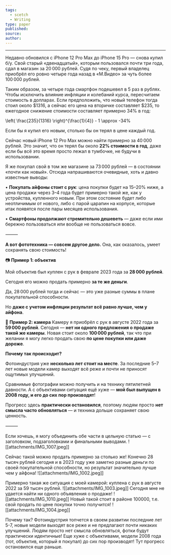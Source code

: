 ```yaml
---
tags:
  - scetch
  - Writing
type: paper
published: 
source: 
author:
---
```

---

Недавно обновился с iPhone 12 Pro Max до iPhone 15 Pro — снова купил б/у. Свой старый «двенадцатый», которым пользовался почти три года, сдал в магазин за 20 000 рублей. Судя по чеку, первый владелец приобрёл его ровно четыре года назад в «М.Видео» за чуть более 100 000 рублей.

Таким образом, за четыре года смартфон подешевел в 5 раз в рублях. Чтобы исключить влияние инфляции и колебаний курса, пересчитаем стоимость в долларах. Если предположить, что новый телефон тогда стоил около $1316, а сейчас его цена на вторичке составляет $235, то ежегодное снижение стоимости составляет примерно 34% в год:

\left( \frac{235}{1316} \right)^{\frac{1}{4}} - 1 \approx -34\%

Если бы я купил его новым, столько бы он терял в цене каждый год.

Сейчас новый iPhone 12 Pro Max можно найти примерно за 40 000 рублей. Это значит, что он терял бы около **22% стоимости в год**, даже если бы всё это время просто лежал в тумбочке, не будучи в использовании.

Я же покупал свой в том же магазине за 73 000 рублей — в состоянии «почти как новый». Отсюда напрашиваются очевидные, хоть и давно известные выводы:

• **Покупать айфоны стоит с рук**: цена покупки будет на 15–20% ниже, а цена продажи через 3–4 года будет примерно такой же, как у устройства, купленного новым. При этом состояние будет либо неотличимым от нового, либо с парой царапин на корпусе, которые итак появятся после пары месяцев использования.

• **Смартфоны продолжают стремительно дешеветь** — даже если ими бережно пользоваться или вообще не пользоваться вовсе.

⸻

**А вот фототехника — совсем другое дело.** Она, как оказалось, умеет сохранять свою стоимость!

  

📷 **Пример 1: объектив**

  

Мой объектив был куплен с рук в феврале 2023 года за **28 000 рублей**.

Сегодня его можно продать примерно **за те же деньги**.

Да, 28 000 рублей тогда и сейчас — это уже разные суммы в плане покупательной способности.

Но **даже с учетом инфляции результат всё равно лучше, чем у айфона**.

📸 **Пример 2: камера**
Камеру я приобрёл с рук в августе 2022 года за **59 000 рублей**.
Сегодня — **нет ни одного предложения о продаже такой же камеры**.
Новая стоит около **100 000 рублей**, так что при желании я могу легко продать свою **по цене покупки или даже дороже**.

**Почему так происходит?**

Фотоиндустрия уже **несколько лет стоит на месте**. За последние 5–7 лет новые модели камер выходят всё реже и почти не приносят ощутимых улучшений.

Сравнимые фотографии можно получить и на технику пятилетней давности. А с объективами ситуация ещё хуже — **мой был выпущен в 2008 году, и его до сих пор производят**!

  

Прогресс здесь **практически остановился**, поэтому людям просто **нет смысла часто обновляться** — и техника дольше сохраняет свою ценность.

  

⸻

  

Если хочешь, я могу объединить обе части в цельную статью — с заголовком, подзаголовками и финальными выводами.
![[attachments/IMG_1007.jpeg]]

Сейчас такой можно продать примерно за столько же! Конечно 28 тысяч рублей сегодня и в 2023 году уже заметно разные деньги по своей покупательной способности, но результат значительно лучше чем у айфона!
![[attachments/IMG_1002.jpeg]]

Примерно такая же ситуация с моей камерой: куплена с рук в августе 2022 за 59 тысяч рублей.
![[attachments/IMG_1003.jpeg]]
Сегодня мне не удается найти ни одного объявления о продаже!
![[attachments/IMG_1010.jpeg]]
Новый такой стоит в районе 100000, т.е. свой продать по цене покупки точно получится! 
![[attachments/IMG_1004.jpeg]]

Почему так? Фотоиндустрия топчется в своем развитии последние лет 5-7, новые модели выходят все реже и не предлагают почти никаких улучшений. Людям просто нет смысла обновляться, фотки будут практически идентичные! Еще хуже с объективами, модели 2008 года (тот, объектив, который я покупал) до сих пор производят! Тут прогресс остановился еще раньше. 